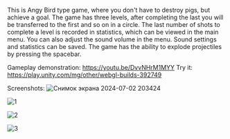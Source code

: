 This is Angy Bird type game, where you don't have to destroy pigs, but achieve a goal. The game has three levels, after completing the last you will be transferred to the first and so on in a circle. 
The last number of shots to complete a level is recorded in statistics, which can be viewed in the main menu.
You can also adjust the sound volume in the menu. Sound settings and statistics can be saved.
The game has the ability to explode projectiles by pressing the spacebar.

Gameplay demonstration: https://youtu.be/DvvNHrM1MYY 
Try it: https://play.unity.com/mg/other/webgl-builds-392749

Screenshots:
![Снимок экрана 2024-07-02 203424](https://github.com/user-attachments/assets/237497c5-3cf4-4e1f-bbd9-404f841ae3dd)

![1](https://github.com/user-attachments/assets/22b35486-ffce-4658-b67a-91aab164e474)

![2](https://github.com/user-attachments/assets/45cb1ab8-91fb-4727-92d9-7e010b0b4ab3)

![3](https://github.com/user-attachments/assets/ec3fe93a-ffed-4044-a8c8-7a421b904225)
